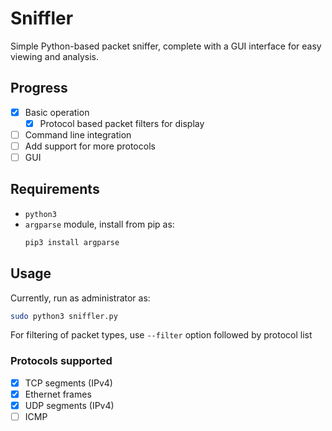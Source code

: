 # Sniffler

Simple Python-based packet sniffer, complete with a GUI interface for easy viewing and analysis.

## Progress

- [x] Basic operation
  - [x] Protocol based packet filters for display
- [ ] Command line integration
- [ ] Add support for more protocols
- [ ] GUI

## Requirements

- ```python3```
- ```argparse``` module, install from pip as:
  ```bash
  pip3 install argparse
  ```

## Usage

Currently, run as administrator as:
```bash
sudo python3 sniffler.py
```

For filtering of packet types, use ```--filter``` option followed by protocol list

### Protocols supported
- [x] TCP segments (IPv4)
- [x] Ethernet frames
- [x] UDP segments (IPv4)
- [ ] ICMP 